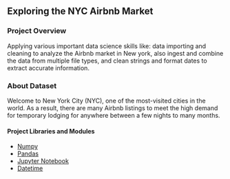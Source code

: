 ## Exploring the NYC Airbnb Market

### Project Overview

Applying various important data science skills like: data importing and cleaning to analyze the Airbnb market in New york, also ingest and combine the data from multiple file types, and clean strings and format dates to extract accurate information.

### About Dataset

Welcome to New York City (NYC), one of the most-visited cities in the world. As a result, there are many Airbnb listings to meet the high demand for temporary lodging for anywhere between a few nights to many months.

#### Project Libraries and Modules

* [Numpy](https://numpy.org/doc/stable/index.html)
* [Pandas](https://pandas.pydata.org/)
* [Jupyter Notebook](https://jupyter.org/)
* [Datetime](https://docs.python.org/3/library/datetime.html)
